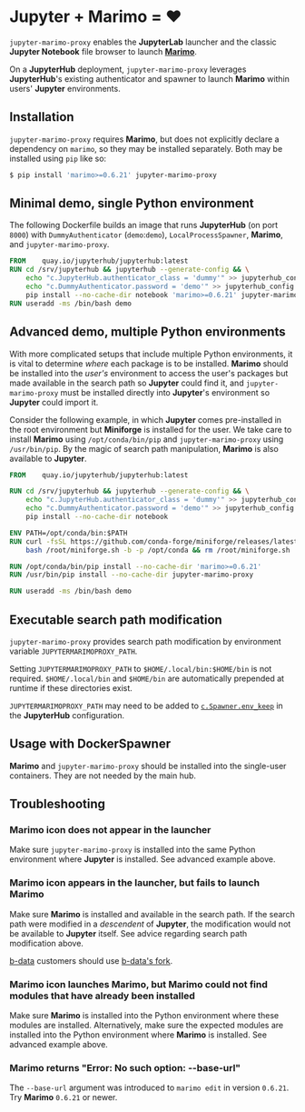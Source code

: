 # Jupyter + Marimo = ❤️

`jupyter-marimo-proxy` enables the **JupyterLab** launcher and the classic **Jupyter Notebook** file browser to launch **[Marimo](https://marimo.io/)**.

On a **JupyterHub** deployment, `jupyter-marimo-proxy` leverages **JupyterHub**'s existing authenticator and spawner to launch **Marimo** within users' **Jupyter** environments.

## Installation

`jupyter-marimo-proxy` requires **Marimo**, but does not explicitly declare a dependency on `marimo`, so they may be installed separately. Both may be installed using `pip` like so:

```sh
$ pip install 'marimo>=0.6.21' jupyter-marimo-proxy
```

## Minimal demo, single Python environment

The following Dockerfile builds an image that runs **JupyterHub** (on port `8000`) with `DummyAuthenticator` (`demo`:`demo`), `LocalProcessSpawner`, **Marimo**, and `jupyter-marimo-proxy`.

```dockerfile
FROM	quay.io/jupyterhub/jupyterhub:latest
RUN	cd /srv/jupyterhub && jupyterhub --generate-config && \
	echo "c.JupyterHub.authenticator_class = 'dummy'" >> jupyterhub_config.py && \
	echo "c.DummyAuthenticator.password = 'demo'" >> jupyterhub_config.py && \
	pip install --no-cache-dir notebook 'marimo>=0.6.21' jupyter-marimo-proxy
RUN	useradd -ms /bin/bash demo
```

## Advanced demo, multiple Python environments

With more complicated setups that include multiple Python environments, it is vital to determine *where* each package is to be installed. **Marimo** should be installed into the *user's* environment to access the user's packages but made available in the search path so **Jupyter** could find it, and `jupyter-marimo-proxy` must be installed directly into **Jupyter**'s environment so **Jupyter** could import it.

Consider the following example, in which **Jupyter** comes pre-installed in the root environment but **Miniforge** is installed for the user. We take care to install **Marimo** using `/opt/conda/bin/pip` and `jupyter-marimo-proxy` using `/usr/bin/pip`. By the magic of search path manipulation, **Marimo** is also available to **Jupyter**.

```dockerfile
FROM	quay.io/jupyterhub/jupyterhub:latest

RUN	cd /srv/jupyterhub && jupyterhub --generate-config && \
	echo "c.JupyterHub.authenticator_class = 'dummy'" >> jupyterhub_config.py && \
	echo "c.DummyAuthenticator.password = 'demo'" >> jupyterhub_config.py && \
	pip install --no-cache-dir notebook

ENV	PATH=/opt/conda/bin:$PATH
RUN	curl -fsSL https://github.com/conda-forge/miniforge/releases/latest/download/Miniforge3-Linux-x86_64.sh -o /root/miniforge.sh && chmod +x /root/miniforge.sh && \
	bash /root/miniforge.sh -b -p /opt/conda && rm /root/miniforge.sh

RUN	/opt/conda/bin/pip install --no-cache-dir 'marimo>=0.6.21'
RUN	/usr/bin/pip install --no-cache-dir jupyter-marimo-proxy

RUN	useradd -ms /bin/bash demo
```

## Executable search path modification

`jupyter-marimo-proxy` provides search path modification by environment variable
`JUPYTERMARIMOPROXY_PATH`.

Setting `JUPYTERMARIMOPROXY_PATH` to `$HOME/.local/bin:$HOME/bin` is not
required. `$HOME/.local/bin` and `$HOME/bin` are automatically prepended at
runtime if these directories exist.

`JUPYTERMARIMOPROXY_PATH` may need to be added to [`c.Spawner.env_keep`](https://jupyterhub.readthedocs.io/en/stable/reference/api/spawner.html#jupyterhub.spawner.Spawner.env_keep)
in the **JupyterHub** configuration.

## Usage with DockerSpawner

**Marimo** and `jupyter-marimo-proxy` should be installed into the single-user containers. They are not needed by the main hub.

## Troubleshooting

### **Marimo** icon does not appear in the launcher

Make sure `jupyter-marimo-proxy` is installed into the same Python environment where **Jupyter** is installed. See advanced example above.

### **Marimo** icon appears in the launcher, but fails to launch **Marimo**

Make sure **Marimo** is installed and available in the search path. If the search path were modified in a *descendent* of **Jupyter**, the modification would not be available to **Jupyter** itself. See advice regarding search path modification above.

[b-data](https://github.com/b-data) customers should use [b-data's fork](https://github.com/b-data/jupyterlab-r-docker-stack#marimo).

### **Marimo** icon launches **Marimo**, but **Marimo** could not find modules that have already been installed

Make sure **Marimo** is installed into the Python environment where these modules are installed. Alternatively, make sure the expected modules are installed into the Python environment where **Marimo** is installed. See advanced example above.

### **Marimo** returns "Error: No such option: --base-url"

The `--base-url` argument was introduced to `marimo edit` in version `0.6.21`. Try **Marimo** `0.6.21` or newer.
